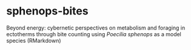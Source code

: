 # sphenops-bites
Beyond energy: cybernetic perspectives on metabolism and foraging in ectotherms through bite counting using *Poecilia sphenops* as a model species (RMarkdown)
